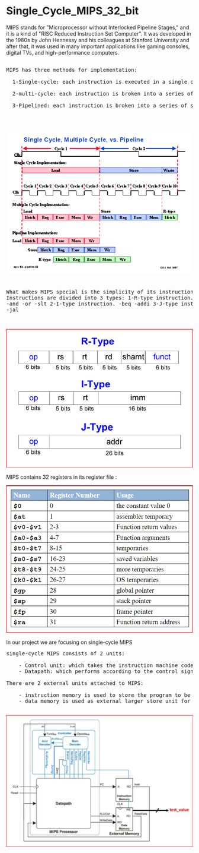 # Single_Cycle_MIPS_32_bit
MIPS stands for "Microprocessor without Interlocked Pipeline Stages," and it is a kind of "RISC Reduced Instruction Set Computer”. It was developed in the 1980s by John Hennessy and his colleagues at Stanford University and after that, it was used in many important applications like gaming consoles, digital TVs, and high-performance computers.
<pre>
  
MIPS has three methods for implementation:

  1-Single-cycle: each instruction is executed in a single cycle.

  2-multi-cycle: each instruction is broken into a series of steps and instructions are executed one after another. 

  3-Pipelined: each instruction is broken into a series of steps and multiple instructions are executed in parallel.


</pre>
  ##
<img src="Extra_images/single_multi_pip.gif" width="700">
<pre>
  
What makes MIPS special is the simplicity of its instruction set. Instructions are divided into 3 types:
    1-R-type instruction.
        -add
        -sub
        -and
        -or
        -slt
    2-I-type instruction.
        -beq
        -addi
    3-J-type instruction.
        -j
        -jal

</pre>

<img src="Extra_images/instruction_set.png" width="700">


MIPS contains 32 registers in its register file :

<img src="Extra_images/32register_mips.png" width="700">

In our project we are focusing on single-cycle MIPS
<pre>
single-cycle MIPS consists of 2 units:
  
    - Control unit: which takes the instruction machine code [opcode, function] and generates the control signals needed for executing it.
    - Datapath: which performs according to the control signals to generate the right results.

There are 2 external units attached to MIPS:
  
    - instruction memory is used to store the program to be executed
    - data memory is used as external larger store unit for the microprocessor

</pre>
<img src="RTL_view/Top_view_MIPS.png" width="700">
